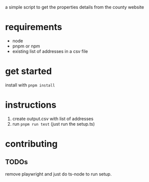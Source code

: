 a simple script to get the properties details from the county website
# requirements
- node
- pnpm or npm
- existing list of addresses in a csv file

# get started
install with `pnpm install`

# instructions

1. create output.csv with list of addresses
2. run `pnpm run test` (just run the setup.ts)

# contributing
## TODOs
remove playwright and just do ts-node to run setup.
